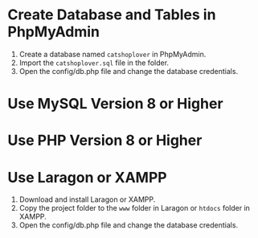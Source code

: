 Create Database and Tables in PhpMyAdmin
=======================================
1. Create a database named `catshoplover` in PhpMyAdmin.
2. Import the `catshoplover.sql` file in the folder.
3. Open the config/db.php file and change the database credentials.

Use MySQL Version 8 or Higher
=============================

Use PHP Version 8 or Higher
===========================

Use Laragon or XAMPP
====================
1. Download and install Laragon or XAMPP.
2. Copy the project folder to the `www` folder in Laragon or `htdocs` folder in XAMPP.
3. Open the config/db.php file and change the database credentials.




